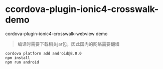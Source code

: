 # ccordova-plugin-ionic4-crosswalk-demo

cordova-plugin-ionic4-crosswalk-webview demo

> 编译时需要下载相关jar包，因此国内的网络需要翻墙

``` shell
cordova platform add android@8.0.0
npm install
npm run android
```